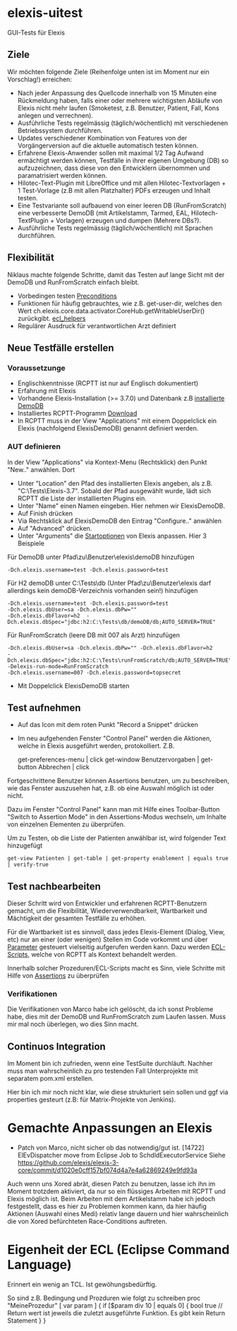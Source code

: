 # elexis-uitest

GUI-Tests für Elexis

## Ziele

Wir möchten folgende Ziele (Reihenfolge unten ist im Moment nur ein Vorschlag!) erreichen:

* Nach jeder Anpassung des Quellcode innerhalb von 15 Minuten eine Rückmeldung haben, falls einer oder mehrere wichtigsten Abläufe von Elexis nicht mehr laufen (Smoketest, z.B. Benutzer, Patient, Fall, Kons anlegen und verrechnen).
* Ausführliche Tests regelmässig (täglich/wöchentlich) mit verschiedenen Betriebssystem durchführen.
* Updates verschiedener Kombination von Features von der Vorgängerversion auf die aktuelle automatisch testen können.
* Erfahrene Elexis-Anwender sollen mit maximal 1/2 Tag Aufwand ermächtigt werden können, Testfälle in ihrer eigenen Umgebung (DB) so aufzuzeichnen, dass diese von den Entwicklern übernommen und paramatrisiert werden können.
* Hilotec-Text-Plugin mit LibreOffice und mit allen Hilotec-Textvorlagen + 1 Test-Vorlage (z.B mit allen Platzhalter) PDFs erzeugen und Inhalt testen.
* Eine Testvariante soll aufbauend von einer leeren DB (RunFromScratch) eine verbesserte DemoDB (mit Artikelstamm, Tarmed, EAL, Hilotech-TextPlugin + Vorlagen) erzeugen und dumpen (Mehrere DBs?).
* Ausführliche Tests regelmässig (täglich/wöchentlich) mit Sprachen durchführen.

## Flexibilität

Niklaus machte folgende Schritte, damit das Testen auf lange Sicht mit der DemoDB und RunFromScratch einfach bleibt.

* Vorbedingen testen [Preconditions](KernFunktionen/Hilfen/Kontexte/Preconditions.ctx)
* Funktionen für häufig gebrauchtes, wie z.B. get-user-dir, welches den Wert ch.elexis.core.data.activator.CoreHub.getWritableUserDir() zurückgibt.  [ecl_helpers](KernFunktionen/Hilfen/Kontexte/ecl_helpers.ctx)
* Regulärer Ausdruck für verantwortlichen Arzt definiert

## Neue Testfälle erstellen

### Voraussetzunge

* Englischkenntnisse (RCPTT ist nur auf Englisch dokumentiert)
* Erfahrung mit Elexis
* Vorhandene Elexis-Installation (>= 3.7.0) und Datenbank z.B [installierte DemoDB](https://wiki.elexis.info/Installation_Elexis_3.0_demoDB)
* Installiertes RCPTT-Programm [Download](https://www.eclipse.org/rcptt/download/)
* In RCPTT muss in der View "Applications" mit einem Doppelclick ein Elexis (nachfolgend ElexisDemoDB) genannt definiert werden.

### AUT definieren

In der View "Applications" via Kontext-Menu (Rechtsklick) den Punkt "New.." anwählen. Dort

* Unter "Location" den Pfad des installierten Elexis angeben, als z.B. "C:\Tests\Elexis-3.7". Sobald der Pfad ausgewählt wurde, lädt sich RCPTT die Liste der installierten Plugins ein.
* Unter "Name" einen Namen eingeben. Hier nehmen wir ElexisDemoDB.
* Auf Finish drücken
* Via Rechtsklick auf ElexisDemoDB den Eintrag "Configure.." anwählen
* Auf "Advanced" drücken.
* Unter "Arguments" die [Startoptionen](https://wiki.elexis.info/Startoptionen) von Elexis anpassen. Hier 3 Beispiele

Für DemoDB unter Pfad\zu\Benutzer\elexis\demoDB hinzufügen

    -Dch.elexis.username=test -Dch.elexis.password=test

Für H2 demoDB unter C:\Tests\db (Unter Pfad\zu\Benutzer\elexis darf allerdings kein demoDB-Verzeichnis vorhanden sein!) hinzufügen

    -Dch.elexis.username=test -Dch.elexis.password=test
    -Dch.elexis.dbUser=sa -Dch.elexis.dbPw=""
    -Dch.elexis.dbFlavor=h2  -Dch.elexis.dbSpec="jdbc:h2:C:\Tests\db/demoDB/db;AUTO_SERVER=TRUE"
    
Für RunFromScratch (leere DB mit 007 als Arzt) hinzufügen

    -Dch.elexis.dbUser=sa -Dch.elexis.dbPw="" -Dch.elexis.dbFlavor=h2
    -Dch.elexis.dbSpec="jdbc:h2:C:\Tests\runFromScratch/db;AUTO_SERVER=TRUE"
    -Delexis-run-mode=RunFromScratch
    -Dch.elexis.username=007 -Dch.elexis.password=topsecret

* Mit Doppelclick ElexisDemoDB starten

## Test aufnehmen

* Auf das Icon mit dem roten Punkt "Record a Snippet" drücken
* Im neu aufgehenden Fenster "Control Panel" werden die Aktionen, welche in Elexis ausgeführt werden, protokolliert. Z.B.

    get-preferences-menu | click
    get-window Benutzervorgaben | get-button Abbrechen | click

Fortgeschrittene Benutzer können Assertions benutzen, um zu beschreiben, wie das Fenster auszusehen hat, z.B. ob eine Auswahl möglich ist oder nicht.

Dazu im Fenster "Control Panel" kann man mit Hilfe eines Toolbar-Button "Switch to Assertion Mode" in den Assertions-Modus wechseln, um Inhalte von einzelnen Elementen zu überprüfen.

Um zu Testen, ob die Liste der Patienten anwählbar ist, wird folgender Text hinzugefügt

    get-view Patienten | get-table | get-property enablement | equals true | verify-true


## Test nachbearbeiten

Dieser Schritt wird von Entwickler und erfahrenen RCPTT-Benutzern gemacht, um die Flexibilität, Wiederverwendbarkeit, Wartbarkeit und Mächtigkeit der gesamten Testfälle zu erhöhen.

Für die Wartbarkeit ist es sinnvoll, dass jedes Elexis-Element (Dialog, View, etc) nur an einer (oder wenigen) Stellen im Code vorkommt und über  [Parameter](https://www.eclipse.org/rcptt/documentation/userguide/procedures/) gesteuert vielseitig aufgerufen werden kann. Dazu werden [ECL-Scripts](https://www.eclipse.org/rcptt/documentation/userguide/contexts/ecl/), welche von RCPTT als Kontext behandelt werden.

Innerhalb solcher Prozeduren/ECL-Scripts macht es Sinn, viele Schritte mit Hilfe von [Assertions](https://www.eclipse.org/rcptt/documentation/userguide/assertions/) zu überprüfen

### Verifikationen

Die Verifikationen von Marco habe ich gelöscht, da ich sonst Probleme habe, dies mit der DemoDB und RunFromScratch zum Laufen lassen. Muss mir mal noch überlegen, wo dies Sinn macht.

## Continuos Integration

Im Moment bin ich zufrieden, wenn eine TestSuite durchläuft. Nachher muss man wahrscheinlich zu pro testenden Fall Unterprojekte mit separatem pom.xml erstellen.

Hier bin ich mir noch nicht klar, wie diese strukturiert sein sollen und ggf via properties gesteurt (z.B: für Matrix-Projekte von Jenkins).


# Gemachte Anpassungen an Elexis

* Patch von Marco, nicht sicher ob das notwendig/gut ist. [14722] ElEvDispatcher move from Eclipse Job to SchdldExecutorService Siehe https://github.com/elexis/elexis-3-core/commit/d1020e0cff157bf074d4a7e4a62869249e9fd93a

Auch wenn uns Xored abrät, diesen Patch zu benutzen, lasse ich ihn im Moment trotzdem aktiviert, da nur so ein flüssiges Arbeiten mit RCPTT und Elexis möglich ist. Beim Arbeiten mit dem Artikelstamm habe ich jedoch festgestellt, dass es hier zu Problemen kommen kann, da hier häufig Aktionen (Auswahl eines Medi) relativ lange dauern und hier wahrscheinlich die von Xored befürchteten Race-Conditions auftreten.


# Eigenheit der ECL (Eclipse Command Language)

Erinnert ein wenig an TCL. Ist gewöhungsbedürftig.

So sind z.B. Bedingung und Prozduren wie folgt zu schreiben
    proc "MeineProzedur" [ var param ] {
        if [$param div 10 | equals 0] {
            bool true // Return wert ist jeweils die zuletzt ausgeführte Funktion. Es gibt kein Return Statement
        }
    }
